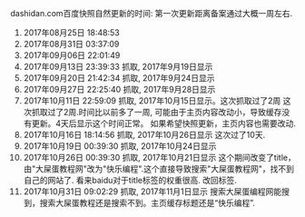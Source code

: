 dashidan.com百度快照自然更新的时间:
第一次更新距离备案通过大概一周左右.
1. 2017年08月25日 18:48:53
2. 2017年08月31日 03:37:09
3. 2017年09月06日 22:01:49
4. 2017年09月13日 23:39:33 抓取, 2017年9月19日显示
5. 2017年09月20日 21:42:34 抓取, 2017年9月24日显示
6. 2017年09月27日 22:25:40 抓取, 2017年9月28日显示
7. 2017年10月11日 22:59:09 抓取, 2017年10月15日显示。这次抓取过了2周
	这次抓取过了2周.时间比以前多了一周, 可能由于主页内容改动小，导致缓存没有更新。4天后显示这个时间正常。
	如果希望快照更新，主页内容也需要改动.
8. 2017年10月16日 18:14:56 抓取, 2017年10月26日显示
	这次过了10天.
9.  2017年10月19日 00:39:30 抓取, 2017年10月24日显示
10.  2017年10月26日 00:39:30 抓取, 2017年10月21日显示
	这个期间改变了title，由"大屎蛋教程网"改为"快乐编程".这个直接导致搜索"大屎蛋教程网"，找不到自己的网站了.
	看来baidu对于title标签的权重很高.
	改回标签.
11. 2017年10月31日 09:02:29 抓取, 2017年11月1日显示
	搜索大屎蛋编程网能搜到，搜索大屎蛋教程还是搜索不到。主页缓存标题还是“快乐编程”.

